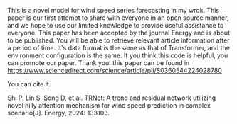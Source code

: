 This is a novel model for wind speed series forecasting in my wrok.
This paper is our first attempt to share with everyone in an open source manner, and we hope to use our limited knowledge to provide useful assistance to everyone.
This paper has been accepted by the journal Energy and is about to be published. You will be able to retrieve relevant article information after a period of time.
It's data format is the same as that of Transformer, and the environment configuration is the same.
If you think this code is helpful, you can promote our paper. Thank you!
this paper can be found in https://www.sciencedirect.com/science/article/pii/S0360544224028780


You can cite it. 

Shi P, Lin S, Song D, et al. TRNet: A trend and residual network utilizing novel hilly attention mechanism for wind speed prediction in complex scenario[J]. Energy, 2024: 133103.
